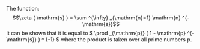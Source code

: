 The function:
$$\zeta ( \mathrm{s} ) = \sum ^{\infty} _{\mathrm{n}=1} \mathrm{n} ^{- \mathrm{s}}$$
It can be shown that it is equal to
$ \prod _{\mathrm{p}} ( 1 - \mathrm{p} 
^{- \mathrm{s}} ) ^ {-1} $ where the product is taken over all prime
numbers p.
